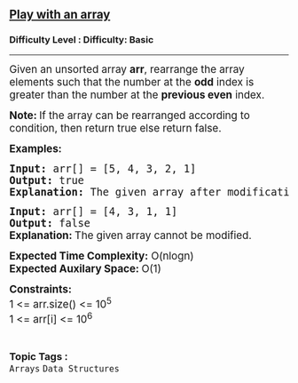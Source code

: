<h2><a href="https://www.geeksforgeeks.org/problems/play-with-an-array/1?page=5&difficulty=Basic&status=unsolved,attempted&sortBy=accuracy">Play with an array</a></h2><h3>Difficulty Level : Difficulty: Basic</h3><hr><div class="problems_problem_content__Xm_eO"><p><span style="font-size: 14pt;">Given an unsorted array <strong>arr</strong>, rearrange the array elements such that the number at the <strong>odd</strong> index is greater than the number at the <strong>previous even</strong> index.</span></p>
<p><span style="font-size: 14pt;"><strong>Note: </strong></span><span style="font-size: 14pt;">If the array can be rearranged according to condition, then return true else return false.</span></p>
<p><span style="font-size: 14pt;"><strong>Examples:</strong></span></p>
<pre><span style="font-size: 14pt;"><strong>Input:</strong> arr[] = [5, 4, 3, 2, 1]
<strong>Output:</strong> true
<strong>Explanation: </strong>The given array after modification will be as such: 4 5 2 3 1.
</span></pre>
<pre><span style="font-size: 14pt;"><strong>Input:</strong> arr[] = [4, 3, 1, 1]
<strong>Output:</strong> false<br></span><strong style="font-size: 14pt; font-family: -apple-system, BlinkMacSystemFont, 'Segoe UI', Roboto, Oxygen, Ubuntu, Cantarell, 'Open Sans', 'Helvetica Neue', sans-serif;">Explanation: </strong><span style="font-size: 14pt; font-family: -apple-system, BlinkMacSystemFont, 'Segoe UI', Roboto, Oxygen, Ubuntu, Cantarell, 'Open Sans', 'Helvetica Neue', sans-serif;">The given array cannot be modified.</span></pre>
<p><strong><span style="font-size: 14pt; font-family: -apple-system, BlinkMacSystemFont, 'Segoe UI', Roboto, Oxygen, Ubuntu, Cantarell, 'Open Sans', 'Helvetica Neue', sans-serif;">Expected Time Complexity:</span></strong><span style="font-size: 14pt; font-family: -apple-system, BlinkMacSystemFont, 'Segoe UI', Roboto, Oxygen, Ubuntu, Cantarell, 'Open Sans', 'Helvetica Neue', sans-serif;"> O(nlogn</span><span style="font-size: 14pt; font-family: -apple-system, BlinkMacSystemFont, 'Segoe UI', Roboto, Oxygen, Ubuntu, Cantarell, 'Open Sans', 'Helvetica Neue', sans-serif;">)<br><strong>Expected Auxilary Space:&nbsp;</strong>O(1)<br></span></p>
<p><span style="font-size: 14pt;"><strong>Constraints:</strong><br>1 &lt;= arr.size() &lt;= 10<sup>5</sup><br>1 &lt;= arr[i] &lt;= 10<sup>6</sup></span></p></div><br><p><span style=font-size:18px><strong>Topic Tags : </strong><br><code>Arrays</code>&nbsp;<code>Data Structures</code>&nbsp;